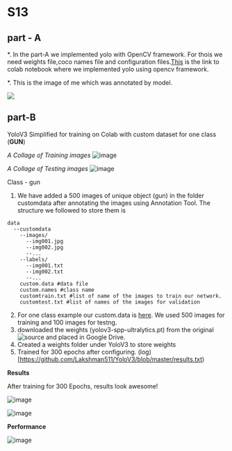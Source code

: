 
# S13
## part - A
*. In the part-A we implemented yolo with OpenCV framework. For thois we need weights file,coco names file and configuration files.[This](https://github.com/Lakshman511/EVA4/blob/master/S13/S13A/Eva4_s13_A_OpenCV_Yolo.ipynb) is the link to colab notebook where we implemented yolo using opencv framework.

*. This is the image of me which was annotated by model.



![](https://github.com/Lakshman511/EVA4/blob/master/S13/S13A/download%20(1).png)


## part-B

YoloV3 Simplified for training on Colab with custom dataset for one class (**GUN**)

_A Collage of Training images_
![image](https://github.com/Lakshman511/YoloV3/blob/master/train_batch0.png)

_A Collage of Testing images_
![image](https://github.com/Lakshman511/YoloV3/blob/master/test_batch0.png)

Class - gun

1. We have added a 500 images of unique object (gun) in the folder customdata after annotating the images using Annotation Tool. The structure we followed to store them is
```
data
  --customdata
    --images/
      --img001.jpg
      --img002.jpg
      --...
    --labels/
      --img001.txt
      --img002.txt
      --...
    custom.data #data file
    custom.names #class name
    customtrain.txt #list of name of the images to train our network.
    customtest.txt #list of names of the images for validation
```
2. For one class example our custom.data is [here](https://github.com/Lakshman511/YoloV3/blob/master/data/customdata/custom.data). We used 500 images for training and 100 images for testng.
2. downloaded the weights (yolov3-spp-ultralytics.pt) from the original ![source](https://drive.google.com/open?id=1LezFG5g3BCW6iYaV89B2i64cqEUZD7e0) and placed in Google Drive. 
3. Created a weights folder under YoloV3 to store weights
4. Trained for 300 epochs after configuring. (log)[https://github.com/Lakshman511/YoloV3/blob/master/results.txt)



**Results**

After training for 300 Epochs, results look awesome!

![image](https://github.com/Lakshman511/YoloV3/blob/master/output/img080.jpg)

![image](https://github.com/Lakshman511/YoloV3/blob/master/output/img082.jpg)

**Performance**

![image](https://github.com/Lakshman511/YoloV3/blob/master/results.png)
